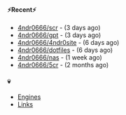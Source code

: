 #### ⚡Recent⚡

- [4ndr0666/scr](https://github.com/4ndr0666/scr) - (3 days ago)
- [4ndr0666/gpt](https://github.com/4ndr0666/gpt) - (3 days ago)
- [4ndr0666/4ndr0site](https://github.com/4ndr0666/4ndr0site) - (6 days ago)
- [4ndr0666/dotfiles](https://github.com/4ndr0666/dotfiles) - (6 days ago)
- [4ndr0666/nas](https://github.com/4ndr0666/nas) - (1 week ago)
- [4ndr0666/5cr](https://github.com/4ndr0666/5cr) - (2 months ago)

#### 💀
- [Engines](https://github.com/hoothin/SearchJumper/discussions/73)
- [Links](https://github.com/4ndr0666/Links/blob/main/README.md)

